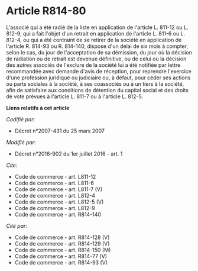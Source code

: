 # Article R814-80

L'associé qui a été radié de la liste en application de l'article L. 811-12 ou L. 812-9, qui a fait l'objet d'un retrait en
application de l'article L. 811-6 ou L. 812-4, ou qui a été contraint de se retirer de la société en application de l'article
R. 814-93 ou R. 814-140, dispose d'un délai de six mois à compter, selon le cas, du jour de l'acceptation de sa démission, du
jour où la décision de radiation ou de retrait est devenue définitive, ou de celui où la décision des autres associés de
l'exclure de la société lui a été notifiée par lettre recommandée avec demande d'avis de réception, pour reprendre l'exercice
d'une profession juridique ou judiciaire ou, à défaut, pour céder ses actions ou parts sociales à la société, à ses
coassociés ou à un tiers à la société, afin de satisfaire aux conditions de détention du capital social et des droits de vote
prévues à l'article L. 811-7 ou à l'article L. 812-5.

**Liens relatifs à cet article**

_Codifié par_:

  - Décret n°2007-431 du 25 mars 2007

_Modifié par_:

  - Décret n°2016-902 du 1er juillet 2016 - art. 1

_Cite_:

  - Code de commerce - art. L811-12
  - Code de commerce - art. L811-6
  - Code de commerce - art. L811-7 (V)
  - Code de commerce - art. L812-4
  - Code de commerce - art. L812-5 (V)
  - Code de commerce - art. L812-9
  - Code de commerce - art. R814-140

_Cité par_:

  - Code de commerce - art. R814-128 (V)
  - Code de commerce - art. R814-129 (V)
  - Code de commerce - art. R814-150 (M)
  - Code de commerce - art. R814-77 (V)
  - Code de commerce - art. R814-93 (V)

